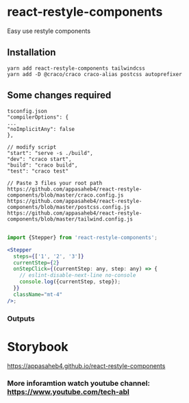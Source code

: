# react-restyle-components

Easy use restyle components

## Installation

```
yarn add react-restyle-components tailwindcss
yarn add -D @craco/craco craco-alias postcss autoprefixer

```

## Some changes required

```
tsconfig.json
"compilerOptions": {
...
"noImplicitAny": false
},

// modify script
"start": "serve -s ./build",
"dev": "craco start",
"build": "craco build",
"test": "craco test"

// Paste 3 files your root path
https://github.com/appasaheb4/react-restyle-components/blob/master/craco.config.js
https://github.com/appasaheb4/react-restyle-components/blob/master/postcss.config.js
https://github.com/appasaheb4/react-restyle-components/blob/master/tailwind.config.js

```

##

```jsx
import {Stepper} from 'react-restyle-components';

<Stepper
  steps={['1', '2', '3']}
  currentStep={2}
  onStepClick={(currentStep: any, step: any) => {
    // eslint-disable-next-line no-console
    console.log({currentStep, step});
  }}
  className="mt-4"
/>;
```

### Outputs

# Storybook

https://appasaheb4.github.io/react-restyle-components

### More inforamtion watch youtube channel: https://www.youtube.com/tech-abl
